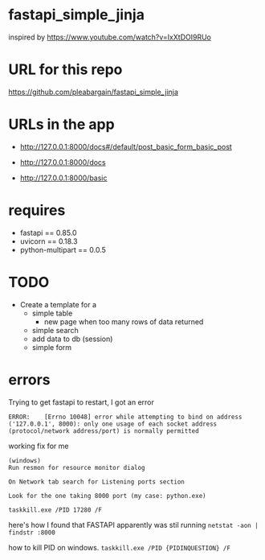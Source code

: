 # fastapi_simple_jinja
inspired by https://www.youtube.com/watch?v=IxXtDOI9RUo

# URL for this repo
https://github.com/pleabargain/fastapi_simple_jinja

# URLs in the app
* http://127.0.0.1:8000/docs#/default/post_basic_form_basic_post
* http://127.0.0.1:8000/docs

* http://127.0.0.1:8000/basic


# requires

* fastapi == 0.85.0
* uvicorn == 0.18.3
* python-multipart == 0.0.5

# TODO
* Create a template for a 
    * simple table
        * new page when too many rows of data returned
    * simple search
    * add data to db (session)
    * simple form

# errors
Trying to get fastapi to restart, I got an error
```
ERROR:    [Errno 10048] error while attempting to bind on address ('127.0.0.1', 8000): only one usage of each socket address (protocol/network address/port) is normally permitted

```

working  fix for me
```
(windows)
Run resmon for resource monitor dialog

On Network tab search for Listening ports section

Look for the one taking 8000 port (my case: python.exe)

taskkill.exe /PID 17280 /F
```

here's how I found that FASTAPI apparently was stil running
```netstat -aon | findstr :8000```

how to kill PID on windows.
```taskkill.exe /PID {PIDINQUESTION} /F ```

